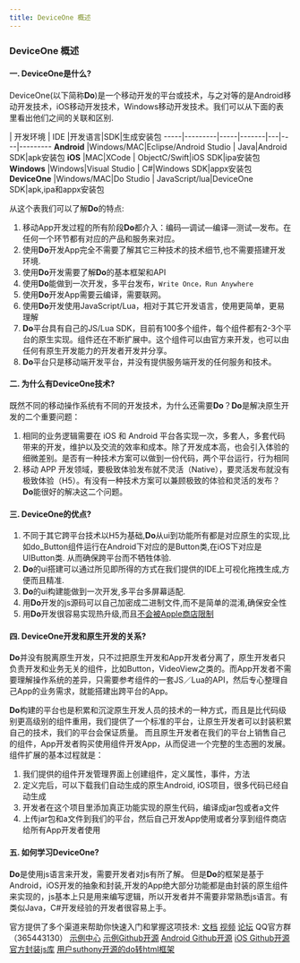 ```yaml
---
title: DeviceOne 概述
---
```

### DeviceOne 概述

#### 一. DeviceOne是什么?

DeviceOne(以下简称**Do**)是一个移动开发的平台或技术，与之对等的是Android移动开发技术，iOS移动开发技术，Windows移动开发技术。我们可以从下面的表里看出他们之间的关联和区别.

  | 开发环境 | IDE |开发语言|SDK|生成安装包
-----|---------|-----|-------|---|----|---------
**Android** |Windows/MAC|Eclipse/Android Studio | Java|Android SDK|apk安装包
**iOS** |MAC|XCode | ObjectC/Swift|iOS SDK|ipa安装包
**Windows** |Windows|Visual Studio | C#|Windows SDK|appx安装包
**DeviceOne** |Windows/MAC|Do Studio | JavaScript/lua|DeviceOne SDK|apk,ipa和appx安装包

从这个表我们可以了解**Do**的特点:

1.  移动App开发过程的所有阶段**Do**都介入：编码—调试—编译—测试—发布。在任何一个环节都有对应的产品和服务来对应。
2.  使用**Do**开发App完全不需要了解其它三种技术的技术细节,也不需要搭建开发环境.
3.  使用**Do**开发需要了解**Do**的基本框架和API
4.  使用**Do**能做到一次开发，多平台发布，`Write Once，Run Anywhere`
5.  使用**Do**开发App需要云编译，需要联网。
6.  使用**Do**开发使用JavaScript/Lua，相对于其它开发语言，使用更简单，更易理解
7.  **Do**平台具有自己的JS/Lua SDK，目前有100多个组件，每个组件都有2-3个平台的原生实现。组件还在不断扩展中。这个组件可以由官方来开发，也可以由任何有原生开发能力的开发者开发并分享。
8.  **Do**平台只是移动端开发平台，并没有提供服务端开发的任何服务和技术。

#### 二. 为什么有DeviceOne技术?
既然不同的移动操作系统有不同的开发技术，为什么还需要**Do**？**Do**是解决原生开发的二个重要问题：

1.  相同的业务逻辑需要在 iOS 和 Android 平台各实现一次，多套人，多套代码带来的开发，维护以及交流的效率和成本。除了开发成本高，也会引入体验的细微差别。是否有一种技术方案可以做到一份代码，两个平台运行，行为相同
2.  移动 APP 开发领域，要极致体验发布就不灵活（Native），要灵活发布就没有极致体验（H5）。有没有一种技术方案可以兼顾极致的体验和灵活的发布？
**Do**能很好的解决这二个问题。

#### 三. DeviceOne的优点?
1. 不同于其它跨平台技术以H5为基础,**Do**从ui到功能所有都是对应原生的实现,比如do_Button组件运行在Android下对应的是Button类,在iOS下对应是UIButton类. 从而确保跨平台而不牺牲体验.
2. **Do**的ui搭建可以通过所见即所得的方式在我们提供的IDE上可视化拖拽生成,方便而且精准.
3. **Do**的ui构建能做到一次开发,多平台多屏幕适配.
4. 用**Do**开发的js源码可以自己加密成二进制文件,而不是简单的混淆,确保安全性
5. 用**Do**开发很容易实现热升级,而且[不会被Apple商店限制](http://bbs.deviceone.net/forum.php?mod=viewthread&tid=1659)

#### 四. DeviceOne开发和原生开发的关系?
**Do**并没有脱离原生开发，只不过把原生开发和App开发者分离了，原生开发者只负责开发和业务无关的组件，比如Button，VideoView之类的。而App开发者不需要理解操作系统的差异，只需要参考组件的一套JS／Lua的API，然后专心整理自己App的业务需求，就能搭建出跨平台的App。

**Do**构建的平台也是积累和沉淀原生开发人员的技术的一种方式，而且是比代码级别更高级别的组件重用，我们提供了一个标准的平台，让原生开发者可以封装积累自己的技术，我们的平台会保证质量。
而且原生开发者在我们的平台上销售自己的组件，App开发者购买使用组件开发App，从而促进一个完整的生态圈的发展。
组件扩展的基本过程就是：

1.   我们提供的组件开发管理界面上创建组件，定义属性，事件，方法
2.   定义完后，可以下载我们自动生成的原生Android, iOS项目，很多代码已经自动生成
3.   开发者在这个项目里添加真正功能实现的原生代码，编译成jar包或者a文件
4.   上传jar包和a文件到我们的平台，然后自己开发App使用或者分享到组件商店给所有App开发者使用

#### 五. 如何学习DeviceOne?
**Do**是使用js语言来开发，需要开发者对js有所了解。
但是**Do**的框架是基于Android，iOS开发的抽象和封装,开发的App绝大部分功能都是由封装的原生组件来实现的，js基本上只是用来编写逻辑，所以开发者并不需要非常熟悉js语言。有类似Java，C#开发经验的开发者很容易上手。

官方提供了多个渠道来帮助你快速入门和掌握这项技术:
[文档](http://document.deviceone.net)
[视频](http://video.deviceone.net)
[论坛](http://bbs.deviceone.net)
QQ官方群（365443130）
[示例中心](http://source.deviceone.net)
[示例Github开源](https://github.com/do-project)
[Android Github开源](https://github.com/do-android)
[iOS Github开源](https://github.com/do-ios) 
[官方封装js库](https://github.com/do-js) 
[用户suthony开源的do转html框架](https://github.com/suthony/frame-js) 

